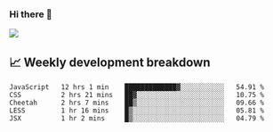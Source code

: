 ### Hi there 👋
<img align="center" src="https://github-readme-stats.vercel.app/api?username=Tumao727&show_icons=true&hide_title=true&theme=dracula" />


## 📈 Weekly development breakdown
<!--START_SECTION:waka-->
```text
JavaScript   12 hrs 1 min    █████████████▓░░░░░░░░░░░   54.91 % 
CSS          2 hrs 21 mins   ██▓░░░░░░░░░░░░░░░░░░░░░░   10.75 % 
Cheetah      2 hrs 7 mins    ██▒░░░░░░░░░░░░░░░░░░░░░░   09.66 % 
LESS         1 hr 16 mins    █▒░░░░░░░░░░░░░░░░░░░░░░░   05.81 % 
JSX          1 hr 2 mins     █▒░░░░░░░░░░░░░░░░░░░░░░░   04.79 % 
```
<!--END_SECTION:waka-->